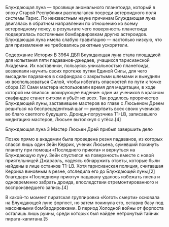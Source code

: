 Блуждающая луна  — прозвище аномального планетоида, который в эпоху Старой Республики располагался посреди астероидного поля системы Тарис. По неизвестным науке причинам Блуждающая луна двигалась в обратном направлении по отношению ко всему астероидному поясу, в результате чего поверхность планетоида подвергалась постоянным бомбардировкам других астероидов. Блуждающая луна имела слабую гравитацию — настолько низкую, что для приземления не требовались ракетные ускорители.


Содержание
История
В 3964 ДБЯ Блуждающая луна стала площадкой для испытания пяти падаванов-джедаев, учащихся тарисианской Академии. Их наставники, пользуясь уникальностью планетоида, возжелали научить своих протеже путям Единой Силы, для чего высадили падаванов в скафандрах с закрытыми шлемами и вынудили их воспользоваться Силой, чтобы избегать опасностей по пути к точке сбора.[2] Сами мастера использовали время для медитации, в ходе которой им явилось шокирующее видение: один из учеников в красном скафандре станет ситхом и убьёт их всех. Так родилось пророчество Блуждающей луны, заставившее мастеров во главе с Люсьеном Дреем решиться на беспрецедентный шаг — умертвить всех своих учеников во благо светлого будущего. Дроида-погрузчика T1-LB, записавшего медитацию мастеров, Люсьен вытолкнул с утёса.[4]

Блуждающая луна 3
Мастер Люсьен Дрей прибыл завершить дело

Позже прямо в академии была проведена резня падаванов, из которых спасся лишь один Зейн Керрик, ученик Люсьена, сумевший покинуть планету при помощи «Последнего приюта» и вернуться на Блуждающую луну. Зейн спустился на поверхность вместе с новой приятельницей Джараэль, надеясь обнаружить ответы, которые были найдены в лице останков T1-LB. Хотя тарисианская полиция, считавшая Керрика виновным в резне, отследила его до Блуждающей луны,[2] благодаря «Последнему приюту» падавану удалось избежать плена и одновременно забрать дроида, впоследствии отремонтированного и воспроизведшего запись.[4]

В какой-то момент пиратская группировка «Коготь смерти» основала на Блуждающей луне форпост, но затем покинула его, оставив базу под массивными бомбардировками. В период Холодной войны от форпоста осталишь лишь руины, среди которых был найден нетронутый тайник пирата-капитана.[5